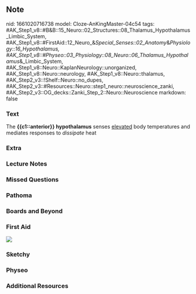 ## Note
nid: 1661020716738
model: Cloze-AnKingMaster-04c54
tags: #AK_Step1_v8::#B&B::15_Neuro::02_Structures::08_Thalamus_Hypothalamus_Limbic_System, #AK_Step1_v8::#FirstAid::12_Neuro_&_Special_Senses::02_Anatomy_&_Physiology::16_Hypothalamus, #AK_Step1_v8::#Physeo::03_Physiology::08_Neuro::06_Thalamus_Hypothalamus_&_Limbic_System, #AK_Step1_v8::Neuro::KaplanNeurology::unorganized, #AK_Step1_v8::Neuro::neurology, #AK_Step1_v8::Neuro::thalamus, #AK_Step2_v3::!Shelf::Neuro::no_dupes, #AK_Step2_v3::#Resources::Neuro::step1_neuro::neuroscience_zanki, #AK_Step2_v3::OG_decks::Zanki_Step_2::Neuro::Neuroscience
markdown: false

### Text
<div>
  The <b>{{c1::anterior}} hypothalamus</b> senses <u>elevated</u>
  body temperatures and mediates responses to <i>dissipate</i> heat
</div>

### Extra


### Lecture Notes


### Missed Questions


### Pathoma


### Boards and Beyond


### First Aid
<img src="tmp_ot7OC.png">

### Sketchy


### Physeo


### Additional Resources

